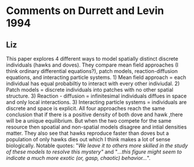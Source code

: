 # Comments on Durrett and Levin 1994

## Liz
This paper explores 4 different ways to model spatially distinct discrete individuals (hawks and doves). They compare mean field approaches (I think ordinary differential equations?), patch models, reaction-diffusion equations, and interacting particle systems. 1) Mean field approach = each individual has equal probabiltiy to interact with every other indiviudal. 2) Patch models = discrete individuals into patches with no other spatial structure. 3) Reaction - diffusion = infinitesimal individuals diffues in space and only local interactions. 3) Interacting particle systems = individuals are discrete and space is explicit. All four approaches reach the same conclusion that if there is a positive density of both dove and hawk ,there will be a unique equilibrium. But when the two compete for the same resource then spoatial and non-spatial models disagree and intial densities matter. They also see that hawks reproduce faster than doves but a population of only hawks dies out which I think makes a lot of sense biologically. Notable quotes: "_We leave it to others more skilled in the study of these models to resolve this mystery"_ and "_...this figure might seem to indicate a much more exotic (or, gasp, chaotic) behavior..._".
